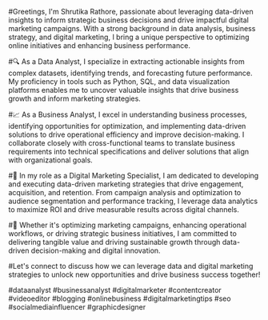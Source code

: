 #Greetings, I'm Shrutika Rathore, passionate about leveraging data-driven insights to inform strategic business decisions and drive impactful digital marketing campaigns. With a strong background in data analysis, business strategy, and digital marketing, I bring a unique perspective to optimizing online initiatives and enhancing business performance.

#🔍 As a Data Analyst, I specialize in extracting actionable insights from complex datasets, identifying trends, and forecasting future performance. My proficiency in tools such as Python, SQL, and data visualization platforms enables me to uncover valuable insights that drive business growth and inform marketing strategies.

#📈 As a Business Analyst, I excel in understanding business processes, identifying opportunities for optimization, and implementing data-driven solutions to drive operational efficiency and improve decision-making. I collaborate closely with cross-functional teams to translate business requirements into technical specifications and deliver solutions that align with organizational goals.

#📱 In my role as a Digital Marketing Specialist, I am dedicated to developing and executing data-driven marketing strategies that drive engagement, acquisition, and retention. From campaign analysis and optimization to audience segmentation and performance tracking, I leverage data analytics to maximize ROI and drive measurable results across digital channels.

#🚀 Whether it's optimizing marketing campaigns, enhancing operational workflows, or driving strategic business initiatives, I am committed to delivering tangible value and driving sustainable growth through data-driven decision-making and digital innovation.

#Let's connect to discuss how we can leverage data and digital marketing strategies to unlock new opportunities and drive business success together!

#dataanalyst #businessanalyst #digitalmarketer #contentcreator #videoeditor #blogging #onlinebusiness #digitalmarketingtips #seo #socialmediainfluencer #graphicdesigner
